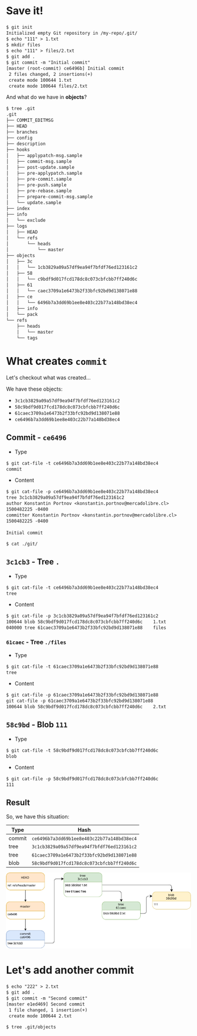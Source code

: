 # Save it!

```
$ git init
Initialized empty Git repository in /my-repo/.git/
$ echo "111" > 1.txt
$ mkdir files
$ echo "111" > files/2.txt
$ git add .
$ git commit -m "Initial commit"
[master (root-commit) ce6496b] Initial commit
 2 files changed, 2 insertions(+)
 create mode 100644 1.txt
 create mode 100644 files/2.txt
```

And what do we have in **objects**?

```
$ tree .git
.git
├── COMMIT_EDITMSG
├── HEAD
├── branches
├── config
├── description
├── hooks
│   ├── applypatch-msg.sample
│   ├── commit-msg.sample
│   ├── post-update.sample
│   ├── pre-applypatch.sample
│   ├── pre-commit.sample
│   ├── pre-push.sample
│   ├── pre-rebase.sample
│   ├── prepare-commit-msg.sample
│   └── update.sample
├── index
├── info
│   └── exclude
├── logs
│   ├── HEAD
│   └── refs
│       └── heads
│           └── master
├── objects
│   ├── 3c
│   │   └── 1cb3829a09a57df9ea94f7bfdf76ed123161c2
│   ├── 58
│   │   └── c9bdf9d017fcd178dc8c073cbfcbb7ff240d6c
│   ├── 61
│   │   └── caec3709a1e6473b2f33bfc92bd9d138071e88
│   ├── ce
│   │   └── 6496b7a3dd69b1ee8e403c22b77a148bd38ec4
│   ├── info
│   └── pack
└── refs
    ├── heads
    │   └── master
    └── tags
```

# What creates `commit`

Let's checkout what was created...

We have these objects:
- `3c1cb3829a09a57df9ea94f7bfdf76ed123161c2`
- `58c9bdf9d017fcd178dc8c073cbfcbb7ff240d6c`
- `61caec3709a1e6473b2f33bfc92bd9d138071e88`
- `ce6496b7a3dd69b1ee8e403c22b77a148bd38ec4`

## Commit - `ce6496`

- Type

```
$ git cat-file -t ce6496b7a3dd69b1ee8e403c22b77a148bd38ec4
commit
```

- Content

```
$ git cat-file -p ce6496b7a3dd69b1ee8e403c22b77a148bd38ec4
tree 3c1cb3829a09a57df9ea94f7bfdf76ed123161c2
author Konstantin Portnov <konstantin.portnov@mercadolibre.cl> 1500482225 -0400
committer Konstantin Portnov <konstantin.portnov@mercadolibre.cl> 1500482225 -0400

Initial commit
```

```
$ cat ./git/
```

## `3c1cb3` - Tree `.`

- Type

```
$ git cat-file -t ce6496b7a3dd69b1ee8e403c22b77a148bd38ec4
tree
```

- Content

```
$ git cat-file -p 3c1cb3829a09a57df9ea94f7bfdf76ed123161c2
100644 blob 58c9bdf9d017fcd178dc8c073cbfcbb7ff240d6c	1.txt
040000 tree 61caec3709a1e6473b2f33bfc92bd9d138071e88	files
```

### `61caec` - Tree `./files`

- Type

```
$ git cat-file -t 61caec3709a1e6473b2f33bfc92bd9d138071e88
tree
```

- Content


```
$ git cat-file -p 61caec3709a1e6473b2f33bfc92bd9d138071e88
git cat-file -p 61caec3709a1e6473b2f33bfc92bd9d138071e88
100644 blob 58c9bdf9d017fcd178dc8c073cbfcbb7ff240d6c	2.txt
```

## `58c9bd` - Blob `111`

- Type

```
$ git cat-file -t 58c9bdf9d017fcd178dc8c073cbfcbb7ff240d6c
blob
```

- Content


```
$ git cat-file -p 58c9bdf9d017fcd178dc8c073cbfcbb7ff240d6c
111
```

## Result

So, we have this situation:

Type | Hash
---|---
commit |`ce6496b7a3dd69b1ee8e403c22b77a148bd38ec4`
tree | `3c1cb3829a09a57df9ea94f7bfdf76ed123161c2`
tree |`61caec3709a1e6473b2f33bfc92bd9d138071e88`
blob | `58c9bdf9d017fcd178dc8c073cbfcbb7ff240d6c`

![](/assets/commit-transparent.png)

# Let's add another commit

```
$ echo "222" > 2.txt
$ git add .
$ git commit -m "Second commit"
[master e1ed469] Second commit
 1 file changed, 1 insertion(+)
 create mode 100644 2.txt
```

```
$ tree .git/objects

```
